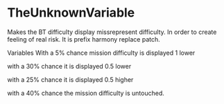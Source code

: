 # TheUnknownVariable
Makes the BT difficulty display missrepresent difficulty. In order to create feeling of real risk.
It is prefix harmony replace patch. 

Variables
With a 5% chance mission difficulty is displayed 1 lower 

with a 30% chance it is displayed 0.5 lower

with a 25% chance it is displayed 0.5 higher 

with a 40% chance the mission difficulty is untouched.
